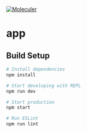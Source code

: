 [![Moleculer](https://img.shields.io/badge/Powered%20by-Moleculer-green.svg?colorB=0e83cd)](https://moleculer.services)

# app

## Build Setup

``` bash
# Install dependencies
npm install

# Start developing with REPL
npm run dev

# Start production
npm start

# Run ESLint
npm run lint
```

